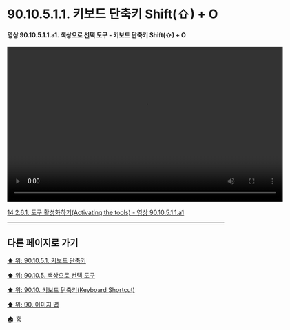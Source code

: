 # 90.10.5.1.1. 키보드 단축키 Shift(⇧) + O

<a id="90-10-05-01-01-a1"></a>

#### 영상 90.10.5.1.1.a1. 색상으로 선택 도구 - 키보드 단축키 Shift(⇧) + O
<video controls="controls" width="640" height="360" src="https://github.com/wonder13662/gimp/assets/15767104/9e22bed6-f96c-42ce-9f80-72f13957a790"></video>

[14.2.6.1. 도구 활성화하기(Activating the tools) - 영상 90.10.5.1.1.a1](./14-02-06-01-activating_the_tool.md#90-10-05-01-01-a1)

***

## 다른 페이지로 가기

[⬆️ 위: 90.10.5.1. 키보드 단축키](./90-10-05-01-00-keyboard_shortcut.md)

[⬆️ 위: 90.10.5. 색상으로 선택 도구](./90-10-05-00-select_by_color.md)

[⬆️ 위: 90.10. 키보드 단축키(Keyboard Shortcut)](./90-10-00-keyboard_shortcut.md)

[⬆️ 위: 90. 이미지 맵](./90-00-image-map.md)

[🏠 홈](./00-home.md)